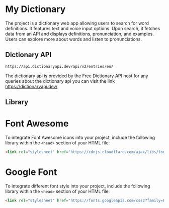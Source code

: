 # My Dictionary

The project is a dictionary web app allowing users to search for word definitions. It features text and voice input options. Upon search, it fetches data from an API and displays definitions, pronunciation, and examples. Users can explore more about words and listen to pronunciations.

## Dictionary API

```api
https://api.dictionaryapi.dev/api/v2/entries/en/
```
The dictionary api is provided by the Free Dictionary API host for any queries about the dictionary api you can visit the link 
<a href="https://dictionaryapi.dev/">https://dictionaryapi.dev/</a>

## Library
<h1>Font Awesome</h1>

To integrate Font Awesome icons into your project, include the following library within the `<head>` section of your HTML file:

```html
<link rel="stylesheet" href="https://cdnjs.cloudflare.com/ajax/libs/font-awesome/6.5.2/css/all.min.css"/>
```
<h1>Google Font</h1>

To integrate different font style into your project, include the following library within the `<head>` section of your HTML file:

```html
<link rel="stylesheet" href="https://fonts.googleapis.com/css2?family=Poppins&display=swap"/>
```
